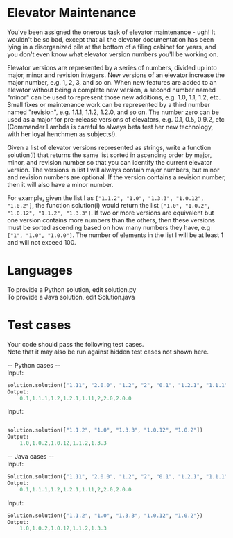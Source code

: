 # Elevator Maintenance

You've been assigned the onerous task of elevator maintenance - ugh! It wouldn't be so bad, except that all the elevator documentation has been lying in a disorganized pile at the bottom of a filing cabinet for years, and you don't even know what elevator version numbers you'll be working on. 

Elevator versions are represented by a series of numbers, divided up into major, minor and revision integers. New versions of an elevator increase the major number, e.g. 1, 2, 3, and so on. When new features are added to an elevator without being a complete new version, a second number named "minor" can be used to represent those new additions, e.g. 1.0, 1.1, 1.2, etc. Small fixes or maintenance work can be represented by a third number named "revision", e.g. 1.1.1, 1.1.2, 1.2.0, and so on. The number zero can be used as a major for pre-release versions of elevators, e.g. 0.1, 0.5, 0.9.2, etc (Commander Lambda is careful to always beta test her new technology, with her loyal henchmen as subjects!).

Given a list of elevator versions represented as strings, write a function solution(l) that returns the same list sorted in ascending order by major, minor, and revision number so that you can identify the current elevator version. The versions in list l will always contain major numbers, but minor and revision numbers are optional. If the version contains a revision number, then it will also have a minor number.

For example, given the list l as `["1.1.2", "1.0", "1.3.3", "1.0.12", "1.0.2"]`, the function solution(l) would return the list `["1.0", "1.0.2", "1.0.12", "1.1.2", "1.3.3"]`. If two or more versions are equivalent but one version contains more numbers than the others, then these versions must be sorted ascending based on how many numbers they have, e.g `["1", "1.0", "1.0.0"]`. The number of elements in the list l will be at least 1 and will not exceed 100.

Languages  
=========  
  
To provide a Python solution, edit solution.py  
To provide a Java solution, edit Solution.java  
  
Test cases  
==========  
Your code should pass the following test cases.  
Note that it may also be run against hidden test cases not shown here.  
  
-- Python cases --   
Input:  
```python
solution.solution(["1.11", "2.0.0", "1.2", "2", "0.1", "1.2.1", "1.1.1", "2.0"])  
Output:  
    0.1,1.1.1,1.2,1.2.1,1.11,2,2.0,2.0.0  
```    
  
Input:  
```python

solution.solution(["1.1.2", "1.0", "1.3.3", "1.0.12", "1.0.2"])  
Output:  
    1.0,1.0.2,1.0.12,1.1.2,1.3.3  
```  
-- Java cases --   
Input:  
```python
Solution.solution({"1.11", "2.0.0", "1.2", "2", "0.1", "1.2.1", "1.1.1", "2.0"})  
Output:  
    0.1,1.1.1,1.2,1.2.1,1.11,2,2.0,2.0.0  
```  
Input:  
```python
Solution.solution({"1.1.2", "1.0", "1.3.3", "1.0.12", "1.0.2"})  
Output:  
    1.0,1.0.2,1.0.12,1.1.2,1.3.3  
```    
